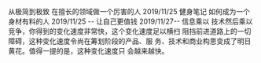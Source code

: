 从极简到极致 在擅长的领域做一个厉害的人 2019/11/25
健身笔记 如何成为一个身材有料的人 2019/11/25 --
让自己更值钱 2019/11/27--
信息乘以 技术然后乘以竞争，你得到的变化速度非常快，这个变化速度足以横扫 阻挡前进道路上的一切障碍，这种变化速度令尚在筹划阶段的产品、服 务、技术和商业构思变成了明日黄花。值得一提的是，这种变化速度只 会越来越快。
